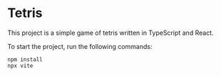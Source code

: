 # Tetris

This project is a simple game of tetris written in TypeScript and React.


To start the project, run the following commands:
```
npm install
npx vite
```

